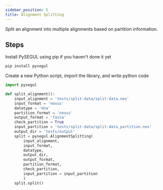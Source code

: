 ```yaml
---
sidebar_position: 5
title: Alignment Splitting
---
```


Split an alignment into multiple alignments based on partition information.

## Steps

Install PySEGUL using pip if you haven't done it yet

```bash
pip install pysegul
```

Create a new Python script, import the library, and write python code

```python
import pysegul

def split_alignment():
    input_alignment = 'tests/split-data/split-data.nex'
    input_format = 'nexus'
    datatype = 'dna'
    partition_format = 'nexus'
    output_format = 'fasta'
    check_partition = True
    input_partition = 'tests/split-data/split-data_partition.nex'
    output_dir = 'tests/output'
    split = pysegul.AlignmentSplitting(
        input_alignment,
        input_format,  
        datatype, 
        output_dir, 
        output_format,
        partition_format,
        check_partition,
        input_partition = input_partition
        )
    split.split()
```
